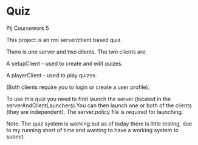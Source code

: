 # Quiz

Pij Coursework 5

This project is an rmi server/client based quiz.

There is one server and two clients.
The two clients are:

A setupClient - used to create and edit quizes.

A playerClient - used to play quizes.

(Both clients require you to login or create a user profile).

To use this quiz you need to first launch the server 
(located in the serverAndClientLaunchers).You can 
then launch one or both of the clients (they are 
independent). The server.policy file is required
for launching.

Note: The quiz system is working but as of today 
there is little testing, due to my running short of
time and wanting to have a working system to submit.
